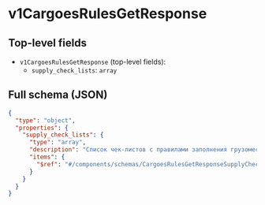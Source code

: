 # v1CargoesRulesGetResponse

## Top-level fields
- `v1CargoesRulesGetResponse` (top-level fields):
  - `supply_check_lists`: `array`

## Full schema (JSON)
```json
{
  "type": "object",
  "properties": {
    "supply_check_lists": {
      "type": "array",
      "description": "Список чек-листов с правилами заполнения грузомест по поставкам.",
      "items": {
        "$ref": "#/components/schemas/CargoesRulesGetResponseSupplyCheck"
      }
    }
  }
}
```
